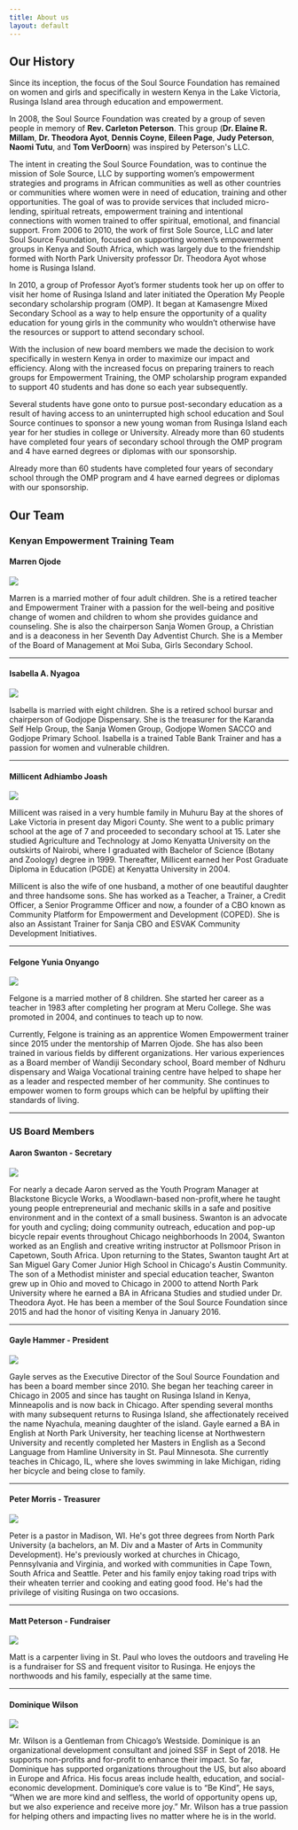 ```yaml
---
title: About us
layout: default
---
```


## Our History

Since its inception, the focus of the Soul Source Foundation has remained on women and girls and specifically in western Kenya in the Lake Victoria, Rusinga Island area through education and empowerment.

In 2008, the Soul Source Foundation was created by a group of seven people in memory of **Rev. Carleton Peterson**. This group (<b>Dr. Elaine R. Millam</b>, <b>Dr. Theodora Ayot</b>, <b>Dennis Coyne</b>, <b>Eileen Page</b>, <b>Judy Peterson</b>, <b>Naomi Tutu</b>, and <b>Tom VerDoorn</b>) was inspired by Peterson's LLC. 

The intent in creating the Soul Source Foundation, was to continue the mission of Sole Source, LLC by supporting women’s empowerment strategies and programs in African communities as well as other countries or communities where women were in need of education, training and other opportunities. The goal of was to provide services that included micro-lending, spiritual retreats, empowerment training and intentional connections with women trained to offer spiritual, emotional, and financial support. From 2006 to 2010, the work of first Sole Source, LLC and later Soul Source Foundation, focused on supporting women’s empowerment groups in Kenya and South Africa, which was largely due to the friendship formed with North Park University professor Dr. Theodora Ayot whose home is Rusinga Island.

In 2010, a group of Professor Ayot’s former students took her up on offer to visit her home of Rusinga Island and later initiated the Operation My People secondary scholarship program (OMP). It began at Kamasengre Mixed Secondary School as a way to help ensure the opportunity of a quality education for young girls in the community who wouldn’t otherwise have the resources or support to attend secondary school.

With the inclusion of new board members we made the decision to work specifically in western Kenya in order to maximize our impact and efficiency. Along with the increased focus on preparing trainers to reach groups for Empowerment Training, the OMP scholarship program expanded to support 40 students and has done so each year subsequently.

Several students have gone onto to pursue post-secondary education as a result of having access to an uninterrupted high school education and Soul Source continues to sponsor a new young woman from Rusinga Island each year for her studies in college or University. Already more than 60 students have completed four years of secondary school through the OMP program and 4 have earned degrees or diplomas with our sponsorship.

Already more than 60 students have completed four years of secondary school through the OMP program and 4 have earned degrees or diplomas with our sponsorship.

## Our Team

### Kenyan Empowerment Training Team

#### Marren Ojode

<img class="bio" src="/assets/images/staff/thumb-marren-cropped.jpg"/>

Marren is a married mother of four adult children. She is a retired teacher and Empowerment Trainer with a passion for the well-being and positive change of women and children to whom she provides guidance and counseling. She is also the chairperson Sanja Women Group, a Christian and is a deaconess in her Seventh Day Adventist Church. She is a Member of the Board of Management at Moi Suba, Girls Secondary School.

<hr class="clear"/>

#### Isabella A. Nyagoa

<img class="bio" src="/assets/images/staff/thumb-isabella-cropped.jpg"/>

Isabella is married with eight children. She is a retired school bursar and chairperson of Godjope Dispensary. She is the treasurer for the Karanda Self Help Group, the Sanja Women Group, Godjope Women SACCO and Godjope Primary School.  Isabella is a trained Table Bank Trainer and has a passion for women and vulnerable children.

<hr class="clear"/>

#### Millicent Adhiambo Joash

<img class="bio" src="/assets/images/staff/thumb-millicent-cropped.jpg"/>

Millicent was raised in a very humble family in Muhuru Bay at the shores of Lake Victoria in present day Migori County. She went to a public primary school at the age of 7 and proceeded to secondary school at 15. Later she studied Agriculture and Technology at Jomo Kenyatta University on the outskirts of Nairobi, where I graduated with Bachelor of Science (Botany and Zoology) degree in 1999. Thereafter, Millicent earned her  Post Graduate Diploma in Education (PGDE) at Kenyatta University in 2004.

Millicent is also the wife of one husband, a mother of one beautiful daughter and three handsome sons. She has  worked as a Teacher, a Trainer, a Credit Officer, a Senior Programme Officer and now, a founder of a CBO known as Community Platform for Empowerment and Development (COPED). She is also an Assistant Trainer for Sanja CBO and ESVAK Community Development Initiatives.

<hr class="clear"/>

#### Felgone Yunia Onyango

<img class="bio" src="/assets/images/staff/thumb-felgone-cropped.jpg"/>

Felgone is a married mother of 8 children. She started her career as a teacher in 1983 after completing her program at Meru College. She was promoted in 2004, and continues to teach up to now.

Currently, Felgone is training as an apprentice Women Empowerment trainer since 2015 under the mentorship of Marren Ojode. She has also been trained in various fields by different organizations. Her various experiences as a Board member of Wandiji Secondary school, Board member of Ndhuru dispensary and Waiga Vocational training centre have helped to shape her as a leader and respected member of her community. She continues to empower women to form groups which can be helpful by uplifting their standards of living.

<hr class="clear"/>


### US Board Members

#### Aaron Swanton - Secretary

<img class="bio" src="/assets/images/staff/thumb-aaron-cropped.jpg"/>

For nearly a decade Aaron served as the Youth Program Manager at Blackstone Bicycle Works, a Woodlawn-based non-profit,where he taught young people entrepreneurial and mechanic skills in a safe and positive environment and in the context of a small business. Swanton is an advocate for youth and cycling; doing community outreach, education and pop-up bicycle repair events throughout Chicago neighborhoods  In 2004, Swanton worked as an English and creative writing instructor at  Pollsmoor Prison in Capetown, South Africa. Upon returning to the States, Swanton taught Art at San Miguel Gary Comer Junior High School in Chicago's Austin Community. The son of a Methodist minister and special education teacher, Swanton grew up in Ohio and moved to Chicago in 2000 to attend North Park University where he earned a BA in Africana Studies and studied under Dr. Theodora Ayot.  He has been a member of the Soul Source Foundation since 2015 and had the honor of visiting Kenya in January 2016.

<hr class="clear"/>

#### Gayle Hammer - President

<img class="bio" src="/assets/images/staff/thumb-gayle-cropped.jpg"/>

Gayle serves as the Executive Director of the Soul Source Foundation and has been a board member since 2010. She began her teaching career in Chicago in 2005 and since has taught on Rusinga Island in Kenya, Minneapolis and is now back in Chicago. After spending several months with many subsequent returns to Rusinga Island, she affectionately received the name Nyachula, meaning daughter of the island. Gayle earned a BA in English at North Park University, her teaching license at Northwestern University and recently completed her Masters in English as a Second Language from Hamline University in St. Paul Minnesota. She currently teaches in Chicago, IL, where she loves swimming in lake Michigan, riding her bicycle and being close to family.

<hr class="clear"/>

#### Peter Morris - Treasurer

<img class="bio" src="/assets/images/staff/thumb-peter-cropped.jpg"/>

Peter is a pastor in Madison, WI.  He's got three degrees from North Park University (a bachelors, an M. Div and a Master of Arts in Community Development). He's previously worked at churches in Chicago, Pennsylvania and Virginia, and worked with communities in Cape Town, South Africa and Seattle.  Peter and his family enjoy taking road trips with their wheaten terrier and cooking and eating good food. He's had the privilege of visiting Rusinga on two occasions.

<hr class="clear"/>

#### Matt Peterson - Fundraiser

<img class="bio" src="/assets/images/staff/thumb-matt-cropped.jpg"/>

Matt is a carpenter living in St. Paul who loves the outdoors and traveling He is a fundraiser for SS and frequent visitor to Rusinga. He enjoys the northwoods and his family, especially at the same time.

<hr class="clear"/>

#### Dominique Wilson 

<img class="bio" src="/assets/images/staff/Dominique.jpg"/> 

Mr. Wilson is a Gentleman from Chicago’s Westside. Dominique is an organizational development consultant and joined SSF in Sept of 2018. He supports non-profits and for-profit to enhance their impact. So far, Dominique has supported organizations throughout the US, but also aboard in Europe and Africa. His focus areas include health, education, and social-economic development. Dominique’s core value is to “Be Kind”, He says, “When we are more kind and selfless, the world of opportunity opens up, but we also experience and receive more joy.” Mr. Wilson has a true passion for helping others and impacting lives no matter where he is in the world.
